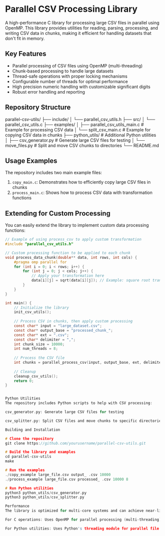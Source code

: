 # Parallel CSV Processing Library

A high-performance C library for processing large CSV files in parallel using OpenMP. This library provides utilities for reading, parsing, processing, and writing CSV data in chunks, making it efficient for handling datasets that don't fit in memory.

## Key Features

- Parallel processing of CSV files using OpenMP (multi-threading)
- Chunk-based processing to handle large datasets
- Thread-safe operations with proper locking mechanisms
- Configurable number of threads for optimal performance
- High precision numeric handling with customizable significant digits
- Robust error handling and reporting

## Repository Structure
parallel-csv-utils/
├── include/
│ └── parallel_csv_utils.h
├── src/
│ └── parallel_csv_utils.c
├── examples/
│ ├── parallel_csv_utils_main.c # Example for processing CSV data 
│ └── split_csv_main.c # Example for copying CSV data in chunks
├── python_utils/ # Additional Python utilities
│ ├── csv_generator.py # Generate large CSV files for testing
│ └── move_files.py # Split and move CSV chunks to directories
└── README.md


## Usage Examples

The repository includes two main example files:

1. `copy_main.c`: Demonstrates how to efficiently copy large CSV files in chunks
2. `process_main.c`: Shows how to process CSV data with transformation functions

## Extending for Custom Processing

You can easily extend the library to implement custom data processing functions:

```c
// Example of using process_csv to apply custom transformation
#include "parallel_csv_utils.h"

// Custom processing function to be applied to each chunk
void process_data_chunk(double** data, int rows, int cols) {
    #pragma omp parallel for
    for (int i = 0; i < rows; i++) {
        for (int j = 0; j < cols; j++) {
            // Apply your transformation here
            data[i][j] = sqrt(data[i][j]); // Example: square root transformation
        }
    }
}

int main() {
    // Initialize the library
    init_csv_utils();
    
    // Process CSV in chunks, then apply custom processing
    const char* input = "large_dataset.csv";
    const char* output_base = "processed_chunk_";
    const char* ext = ".csv";
    const char* delimiter = ",";
    int chunk_size = 10000;
    int num_threads = 8;
    
    // Process the CSV file
    int chunks = parallel_process_csv(input, output_base, ext, delimiter, chunk_size, num_threads);
    
    // Cleanup
    cleanup_csv_utils();
    return 0;
}


Python Utilities
The repository includes Python scripts to help with CSV processing:

csv_generator.py: Generate large CSV files for testing

csv_splitter.py: Split CSV files and move chunks to specific directories (uses Python's threading for parallel operations)

Building and Installation

# Clone the repository
git clone https://github.com/yourusername/parallel-csv-utils.git

# Build the library and examples
cd parallel-csv-utils
make

# Run the examples
./copy_example large_file.csv output_ .csv 10000
./process_example large_file.csv processed_ .csv 10000 8

# Run Python utilities
python3 python_utils/csv_generator.py
python3 python_utils/csv_splitter.py

Performance
The library is optimized for multi-core systems and can achieve near-linear scaling with the number of cores for CPU-bound operations. Memory usage is controlled by the chunk size parameter.

For C operations: Uses OpenMP for parallel processing (multi-threading)

For Python utilities: Uses Python's threading module for parallel file operations